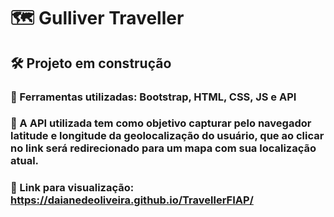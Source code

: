 # 🗺️ Gulliver Traveller
## 🛠 Projeto em construção
### 📍 Ferramentas utilizadas: Bootstrap, HTML, CSS, JS e API
### 🧭 A API utilizada tem como objetivo capturar pelo navegador latitude e longitude da geolocalização do usuário, que ao clicar no link será redirecionado para um mapa com sua localização atual.
### 🔖 Link para visualização: https://daianedeoliveira.github.io/TravellerFIAP/

